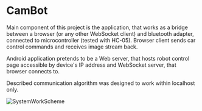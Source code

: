 # CamBot

Main component of this project is the application, that works as a bridge between a browser (or any other WebSocket client) and bluetooth adapter,
connected to microcontroller (tested with HC-05). Browser client sends car control commands and receives image stream back.

Android application pretends to be a Web server, that hosts robot control page accessible by device's IP address and WebSocket server, that browser connects to.

Described communication algorithm was designed to work within localhost only.

![SystemWorkScheme](https://user-images.githubusercontent.com/50966785/179052321-a409bd7d-1658-44e1-a5d6-d24bd9fd6707.jpg)

